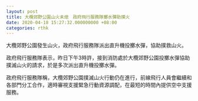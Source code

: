 ```yaml
---
layout: post
title: 大欖郊野公園山火未熄　政府飛行服務隊擲水彈助撲火　
date: 2020-04-18 15:27:32.000000000 +08:00
categories: rthk
---
```


大欖郊野公園發生山火，政府飛行服務隊派出直升機投擲水彈，協助撲救山火。

政府飛行服務隊表示，昨日下午3時許，接到消防處於大欖郊野公園投擲水彈協助撲滅山火的請求，於是多次派出直升機投擲水彈。

政府飛行服務隊稱，大欖郊野公園撲滅山火行動仍在進行，前線飛行人員會繼續和各部門分工合作，適時審視支援緊急行動資源調配，在最短的時間內提供空中支援服務。
